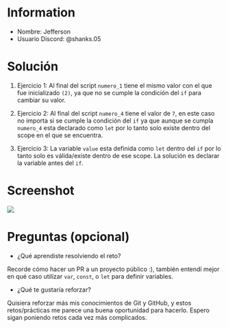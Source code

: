 # Information

- Nombre: Jefferson
- Usuario Discord: @shanks.05

# Solución

1. Ejercicio 1: Al final del script `numero_1` tiene el mismo valor con el que fue inicializado `(2)`, ya que no se cumple la condición del `if` para cambiar su valor.

2. Ejercicio 2: Al final del script `numero_4` tiene el valor de `7`, en este caso no importa si se cumple la condición del `if` ya que aunque se cumpla `numero_4` esta declarado como `let` por lo tanto solo existe dentro del scope en el que se encuentra.

2. Ejercicio 3: La variable `value` esta definida como `let` dentro del `if` por lo tanto solo es válida/existe dentro de ese scope. La solución es declarar la variable antes del `if`.

# Screenshot

![](https://i.ibb.co/b6kD7gd/primer-reto.png)

# Preguntas (opcional)

- ¿Qué aprendiste resolviendo el reto?

Recorde cómo hacer un PR a un proyecto público :), también entendí mejor en qué caso utilizar `var`, `const`, o `let` para definir variables.

- ¿Qué te gustaría reforzar?

Quisiera reforzar más mis conocimientos de Git y GitHub, y estos retos/prácticas me parece una buena oportunidad para hacerlo. Espero sigan poniendo retos cada vez más complicados.

